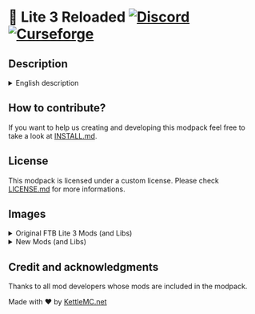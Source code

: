 # 🦢 Lite 3 Reloaded [![Discord](https://img.shields.io/discord/719284014283751425.svg?logo=discord&logoWidth=18&colorB=7289DA)](https://discord.gg/f9P9HEj) [![Curseforge][curseImg]][curseLink]
## Description
<details>
<summary>English description</summary>

**Lite 3 Reloaded** is a 1.12.2 version of the 1.7.10 FTB Lite 3 Pack by Feed The Beast. It contains nearly all mods (or replacements) that were in the original pack. It is very lightweigth and should be playable on basically every computer. Because there aren't that many mods in the pack, it is also perfect for people who just started with modpacks and want to learn something about mods.

It's recommend to use [**Optifine**](https://optifine.net/adloadx?f=OptiFine_1.12.2_HD_U_G5.jar) in order to have a better performance.
</details>

## How to contribute?
If you want to help us creating and developing this modpack feel free to take a look at <a href="INSTALL.md">INSTALL.md</a>.

## License
This modpack is licensed under a custom license. Please check <a href="LICENSE.md">LICENSE.md</a> for more informations.

## Images

<details>
<summary>Original FTB Lite 3 Mods (and Libs)</summary>
<img src="https://i.imgur.com/skRoZ7T.png">
</details>

<details>
<summary>New Mods (and Libs)</summary>
<img src="https://i.imgur.com/BVyAxnY.png">
</details>

## Credit and acknowledgments
Thanks to all mod developers whose mods are included in the modpack.

Made with &#x2764; by <a href="https://KettleMC.net">KettleMC.net</a>


[curseImg]: https://cf.way2muchnoise.eu/470097.svg

[curseLink]: (https://www.curseforge.com/minecraft/modpacks/lite-3-reloaded)
